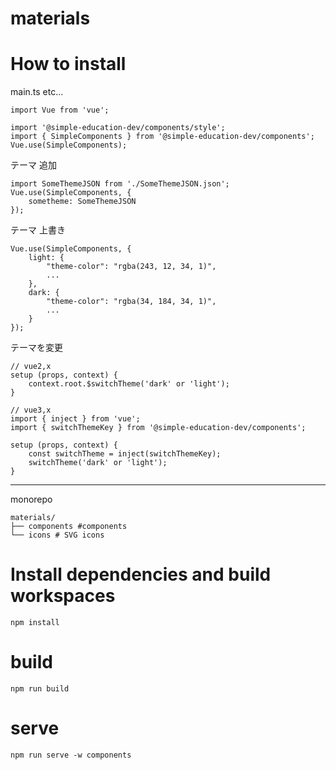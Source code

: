 # materials

# How to install

main.ts etc...

```
import Vue from 'vue';

import '@simple-education-dev/components/style';
import { SimpleComponents } from '@simple-education-dev/components';
Vue.use(SimpleComponents);
```

テーマ 追加

```
import SomeThemeJSON from './SomeThemeJSON.json';
Vue.use(SimpleComponents, {
    sometheme: SomeThemeJSON
});
```

テーマ 上書き

```
Vue.use(SimpleComponents, {
    light: {
        "theme-color": "rgba(243, 12, 34, 1)",
        ...
    },
    dark: {
        "theme-color": "rgba(34, 184, 34, 1)",
        ...
    }
});
```

テーマを変更

```
// vue2,x
setup (props, context) {
    context.root.$switchTheme('dark' or 'light');
}

// vue3,x
import { inject } from 'vue';
import { switchThemeKey } from '@simple-education-dev/components';

setup (props, context) {
    const switchTheme = inject(switchThemeKey);
    switchTheme('dark' or 'light');
}
```

---

monorepo

```
materials/
├── components #components
└── icons # SVG icons
```

# Install dependencies and build workspaces

```
npm install
```

# build

```
npm run build
```

# serve

```
npm run serve -w components
```
